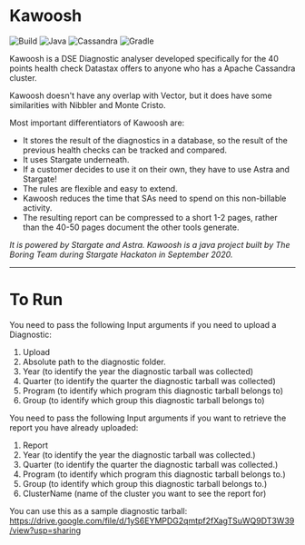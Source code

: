 # Kawoosh

![Build](https://img.shields.io/badge/Build_with-Fun-orange.svg?style=for-the-badge)
![Java](https://img.shields.io/badge/-Java-orange.svg?style=for-the-badge&logo=java)
![Cassandra](https://img.shields.io/badge/-Cassandra-orange.svg?style=for-the-badge&logo=apache-cassandra)
![Gradle](https://img.shields.io/badge/-Gradle-orange.svg?style=for-the-badge&logo=gradle)

Kawoosh is a DSE Diagnostic analyser developed specifically for the 40 points health check Datastax offers to anyone who has a Apache Cassandra cluster. 

Kawoosh doesn't have any overlap with Vector, but it does have some similarities with Nibbler and Monte Cristo. 

Most important differentiators of Kawoosh are:
* It stores the result of the diagnostics in a database, so the result of the previous health checks can be tracked and compared. 
* It uses Stargate underneath. 
* If a customer decides to use it on their own, they have to use Astra and Stargate! 
* The rules are flexible and easy to extend.
* Kawoosh reduces the time that SAs need to spend on this non-billable activity. 
* The resulting report can be compressed to a short 1-2 pages, rather than the 40-50 pages document the other tools generate. 

_It is powered by Stargate and Astra. Kawoosh is a java project built by The Boring Team during Stargate Hackaton in September 2020._

---
# To Run
You need to pass the following Input arguments if you need to upload a Diagnostic:

1. Upload
2. Absolute path to the diagnostic folder. 
3. Year (to identify the year the diagnostic tarball was collected)
4. Quarter (to identify the quarter the diagnostic tarball was collected)
5. Program (to identify which program this diagnostic tarball belongs to)
6. Group (to identify which group this diagnostic tarball belongs to)


You need to pass the following Input arguments if you want to retrieve the report you have already uploaded:

1. Report
2. Year (to identify the year the diagnostic tarball was collected.)
3. Quarter (to identify the quarter the diagnostic tarball was collected.)
4. Program (to identify which program this diagnostic tarball belongs to.)
5. Group (to identify which group this diagnostic tarball belongs to.)
6. ClusterName (name of the cluster you want to see the report for)


You can use this as a sample diagnostic tarball: https://drive.google.com/file/d/1yS6EYMPDG2qmtpf2fXagTSuWQ9DT3W39/view?usp=sharing


